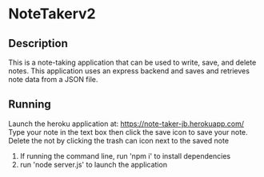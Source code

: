 # NoteTakerv2

## Description

This is a note-taking application that can be used to write, save, and delete notes. This application uses an express backend and saves and retrieves note data from a JSON file.

## Running
Launch the heroku application at: https://note-taker-jb.herokuapp.com/
Type your note in the text box then click the save icon to save your note.
Delete the not by clicking the trash can icon next to the saved note

1. If running the command line, run 'npm i' to install dependencies
2. run 'node server.js' to launch the application
